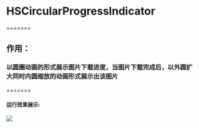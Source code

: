 # HSCircularProgressIndicator
=======
## 作用：
### 以圆圈动画的形式展示图片下载进度，当图片下载完成后，以外圆扩大同时内圆缩放的动画形式展示出该图片
=======
#### 运行效果展示:
![](https://github.com/huashanbayern/HSCircularProgressIndicator/blob/master/运行效果展示.gif)


